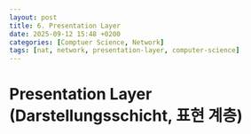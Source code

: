```yaml
---
layout: post
title: 6. Presentation Layer
date: 2025-09-12 15:48 +0200
categories: [Comptuer Science, Network]
tags: [nat, network, presentation-layer, computer-science]
---
```


# Presentation Layer (Darstellungsschicht, 표현 계층)
